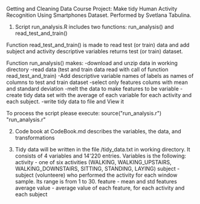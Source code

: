 Getting and Cleaning Data Course Project: 
Make tidy Human Activity Recognition Using Smartphones Dataset.
Performed by Svetlana Tabulina.

1) Script run_analysis.R includes two functions: run_analysis() and read_test_and_train()

Function read_test_and_train() is made to read test (or train) data and add subject and activity descriptive variables 
returns test (or train) dataset.

Function run_analysis() makes:
-download and unzip data in working directory
-read data (test and train data read with call of function read_test_and_train) 
-Add descriptive variable names of labels as names of columns to test and train dataset
-select only features colums with  mean and standard deviation
-melt the data to make features to be variable
-create tidy data set with the average of each variable for each activity and each subject.
-write tidy data to file and View it

To process the script please execute:
source("run_analysis.r")
"run_analysis.r"

2) Code book at CodeBook.md describes the variables, the data, and transformations

3) Tidy data will be written in the file /tidy_data.txt in working directory.
It consists of 4 variables and 14'220 entries.
Variables is the following:
activity - one of six activities (WALKING, WALKING_UPSTAIRS, WALKING_DOWNSTAIRS, SITTING, STANDING, LAYING) 
subject - subject (volunteere) who performed the activity for each window sample. Its range is from 1 to 30.
feature - mean and std features
average value - average value of each feature, for each activity and each subject